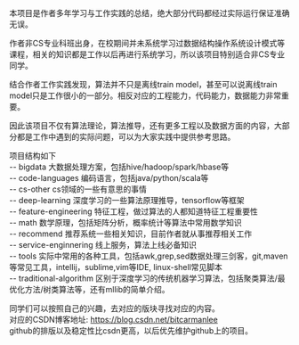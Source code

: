 本项目是作者多年学习与工作实践的总结，绝大部分代码都经过实际运行保证准确无误。  

作者非CS专业科班出身，在校期间并未系统学习过数据结构操作系统设计模式等课程，相关的知识都是工作以后再进行系统学习，所以该项目特别适合非CS专业同学。  

结合作者工作实践发现，算法并不只是离线train model，甚至可以说离线train model只是工作很小的一部分。相反对应的工程能力，代码能力，数据能力非常重要。  

因此该项目不仅有算法理论，算法推导，还有更多工程以及数据方面的内容，大部分都是工作中遇到的实际问题，可以为大家实践中提供参考思路。  


项目结构如下  
  -- bigdata 大数据处理方案，包括hive/hadoop/spark/hbase等  
  -- code-languages 编码语言，包括java/python/scala等  
  -- cs-other cs领域的一些有意思的事情  
  -- deep-learning 深度学习的一些算法原理推导，tensorflow等框架  
  -- feature-engineering 特征工程，做过算法的人都知道特征工程重要性  
  -- math 数学原理，包括矩阵分析，概率统计等算法中常用数学知识  
  -- recommend 推荐系统一些相关知识，目前作者就从事推荐相关工作  
  -- service-enginnering 线上服务，算法上线必备知识  
  -- tools 实际中常用的各种工具，包括awk,grep,sed数据处理三剑客，git,maven等常见工具，intellij，sublime,vim等IDE, linux-shell常见脚本  
  -- traditional-algorithm 区别于深度学习的传统机器学习算法，包括聚类算法/最优化方法/树类算法等，还有mllib的简单介绍。  
  

同学们可以按照自己的兴趣，去对应的版块寻找对应的内容。  
对应的CSDN博客地址:  https://blog.csdn.net/bitcarmanlee  
github的排版以及稳定性比csdn更高，以后优先维护github上的项目。    

